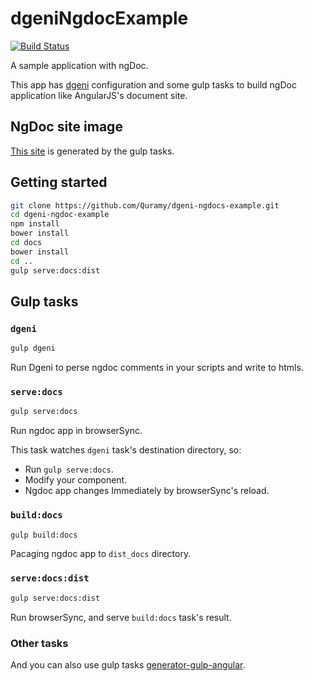 # dgeniNgdocExample
[![Build Status](https://travis-ci.org/Quramy/dgeni-ngdocs-example.svg?branch=master)](https://travis-ci.org/Quramy/dgeni-ngdocs-example)

A sample application with ngDoc.

This app has [dgeni](https://github.com/angular/dgeni) configuration and some gulp tasks to build ngDoc application like AngularJS's document site.

## NgDoc site image
[This site](http://quramy.github.io/dgeni-ngdocs-example/index.html) is generated by the gulp tasks.

## Getting started

```sh
git clone https://github.com/Quramy/dgeni-ngdocs-example.git
cd dgeni-ngdoc-example
npm install
bower install
cd docs
bower install
cd ..
gulp serve:docs:dist
```

## Gulp tasks

### `dgeni`

```sh
gulp dgeni
```

Run Dgeni to perse ngdoc comments in your scripts and write to htmls.

### `serve:docs`

```sh
gulp serve:docs
```

Run ngdoc app in browserSync.

This task watches `dgeni` task's destination directory, so:

+ Run `gulp serve:docs`.
+ Modify your component.
+ Ngdoc app changes Immediately by browserSync's reload. 

### `build:docs`

```sh
gulp build:docs
```

Pacaging ngdoc app to `dist_docs` directory.

### `serve:docs:dist`

```sh
gulp serve:docs:dist
```

Run browserSync, and serve `build:docs` task's result.


### Other tasks
And you can also use gulp tasks [generator-gulp-angular](https://github.com/Swiip/generator-gulp-angular).

